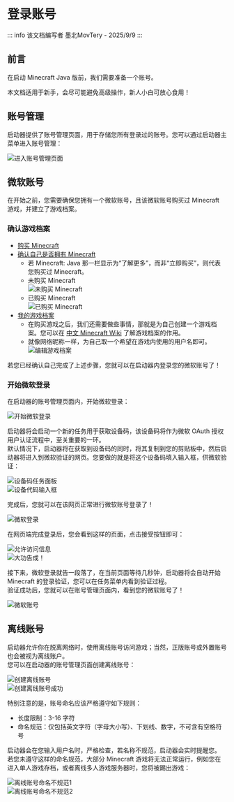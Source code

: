 # 登录账号

::: info 该文档编写者
墨北MovTery - 2025/9/9
:::


## 前言

在启动 Minecraft Java 版前，我们需要准备一个账号。  

本文档适用于新手，会尽可能避免高级操作，新人小白可放心食用！  

## 账号管理

启动器提供了账号管理页面，用于存储您所有登录过的账号。您可以通过启动器主菜单进入账号管理：  

![进入账号管理页面](/zh/docs/account/to_account.jpg)  

## 微软账号

在开始之前，您需要确保您拥有一个微软账号，且该微软账号购买过 Minecraft 游戏，并建立了游戏档案。  

### 确认游戏档案

- [购买 Minecraft](https://www.xbox.com/games/store/minecraft-java-bedrock-edition-for-pc/9nxp44l49shj)  
- [确认自己是否拥有 Minecraft](https://www.minecraft.net/msaprofile/mygames)
  - 若 Minecraft: Java 那一栏显示为“了解更多”，而非“立即购买”，则代表您购买过 Minecraft。  
  - 未购买 Minecraft  
  ![未购买 Minecraft](/zh/docs/account/not_purchased_minecraft.jpg)  
  - 已购买 Minecraft  
  ![已购买 Minecraft](/zh/docs/account/purchased_minecraft.png)  
- [我的游戏档案](https://www.minecraft.net/msaprofile/mygames/editprofile)  
  - 在购买游戏之后，我们还需要做些事情，那就是为自己创建一个游戏档案。您可以在 [中文 Minecraft Wiki](https://zh.minecraft.wiki/w/%E6%A1%A3%E6%A1%88) 了解游戏档案的作用。  
  - 就像网络昵称一样，为自己取一个希望在游戏内使用的用户名即可。  
  ![编辑游戏档案](/zh/docs/account/edit_profile.jpg)  

若您已经确认自己完成了上述步骤，您就可以在启动器内登录您的微软账号了！  

### 开始微软登录

在启动器的账号管理页面内，开始微软登录：  

![开始微软登录](/zh/docs/account/microsoft/start_microsoft_login.jpg)  

启动器将会启动一个新的任务用于获取设备码，该设备码将作为微软 OAuth 授权用户认证流程中，至关重要的一环。  
默认情况下，启动器将在获取到设备码的同时，将其复制到您的剪贴板中，然后启动器将进入到微软验证的网页。您要做的就是将这个设备码填入输入框，供微软验证：  

![设备码任务面板](/zh/docs/account/microsoft/get_device_code.jpg)  
![设备代码输入框](/zh/docs/account/microsoft/write_device_code.jpg)  

完成后，您就可以在该网页正常进行微软账号登录了！  

![微软登录](/zh/docs/account/microsoft/microsoft_login.jpg)  

在网页端完成登录后，您会看到这样的页面，点击接受按钮即可：  

![允许访问信息](/zh/docs/account/microsoft/accept_license.jpg)  
![大功告成！](/zh/docs/account/microsoft/microsoft_login_completed.jpg)

接下来，微软登录就告一段落了，在当前页面等待几秒钟，启动器将会自动开始 Minecraft 的登录验证，您可以在任务菜单内看到验证过程。  
验证成功后，您就可以在账号管理页面内，看到您的微软账号了！  

![微软账号](/zh/docs/account/microsoft/microsoft_account.jpg)


## 离线账号

启动器允许你在脱离网络时，使用离线账号访问游戏；当然，正版账号或外置账号也会被视为离线账户。  
您可以在启动器的账号管理页面创建离线账号：  

![创建离线账号](/zh/docs/account/offline/offline_username.jpg)  
![创建离线账号成功](/zh/docs/account/offline/offline_completed.jpg)

特别注意的是，账号命名应该严格遵守如下规则：
- 长度限制：3-16 字符
- 命名规范：仅包括英文字符（字母大小写）、下划线、数字，不可含有空格符号

启动器会在您输入用户名时，严格检查，若名称不规范，启动器会实时提醒您。  
若您未遵守这样的命名规范，大部分 Minecraft 游戏将无法正常运行，例如您在进入单人游戏存档，或者离线多人游戏服务器时，您将被踢出游戏：  

![离线账号命名不规范1](/zh/docs/account/offline/invalid_username1.jpg)  
![离线账号命名不规范2](/zh/docs/account/offline/invalid_username2.jpg)